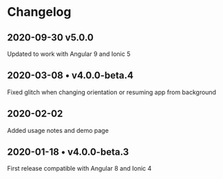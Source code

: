 # Changelog

## 2020-09-30 v5.0.0
Updated to work with Angular 9 and Ionic 5

## 2020-03-08 • v4.0.0-beta.4
Fixed glitch when changing orientation or resuming app from background

## 2020-02-02
Added usage notes and demo page

## 2020-01-18 • v4.0.0-beta.3
First release compatible with Angular 8 and Ionic 4
